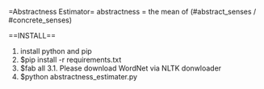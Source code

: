 =Abstractness Estimator=
abstractness = the mean of (#abstract_senses / #concrete_senses)

==INSTALL==
1. install python and pip
2. $pip install -r requirements.txt
3. $fab all
    3.1. Please download WordNet via NLTK donwloader
4. $python abstractness_estimater.py
